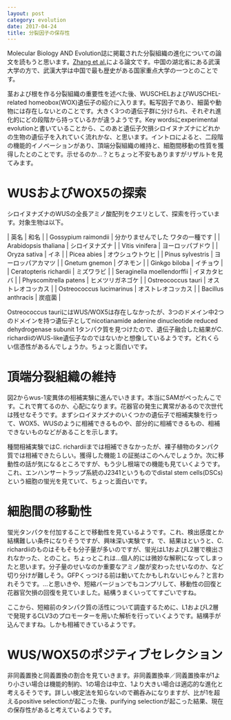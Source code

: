 ```yaml
---
layout: post
category: evolution
date: 2017-04-24
title: 分裂因子の保存性
---
```

Molecular Biology AND Evolution誌に掲載された分裂組織の進化についての論文を読もうと思います。[Zhang et al.](https://academic.oup.com/mbe/article/34/3/640/2823562/Two-Step-Functional-Innovation-of-the-Stem-Cell)による論文です。中国の湖北省にある武漢大学の方で、武漢大学は中国で最も歴史がある国家重点大学の一つとのことです。

茎および根を作る分裂組織の重要性を述べた後、WUSCHELおよびWUSCHEL-related homeobox(WOX)遺伝子の紹介に入ります。転写因子であり、細菌や動物には存在しないとのことです。大きく3つの遺伝子群に分けられ、それぞれ進化的にどの段階から持っているかが違うようです。Key wordsにexperimental evolutionと書いていることから、このあと遺伝子欠損シロイヌナズナにどれかの生物の遺伝子を入れていく流れかな、と思います。イントロによると、二段階の機能的イノベーションがあり、頂端分裂組織の維持と、細胞間移動の性質を獲得したとのことです。示せるのか…？とちょっと不安もありますがリザルトを見てみます。

# WUSおよびWOX5の探索
シロイヌナズナのWUSの全長アミノ酸配列をクエリとして、探索を行っています。対象生物は以下。

| 英名 | 和名 |
| Gossypium raimondii | 分かりませんでした ワタの一種です |
| Arabidopsis thaliana | シロイヌナズナ |
| Vitis vinifera | ヨーロッパブドウ |
| Oryza sativa | イネ |
| Picea abies | オウシュウトウヒ |
| Pinus sylvestris | ヨーロッパアカマツ |
| Gnetum gnemon | グネモン |
| Ginkgo biloba | イチョウ |
| Ceratopteris richardii | ミズワラビ |
| Seraginella moellendorffii | イヌカタヒバ |
| Physcomitrella patens | ヒメツリガネゴケ |
| Ostreococcus tauri | オストレオコッカス |
| Ostreococcus lucimarinus | オストレオコッカス |
| Bacillus anthracis | 炭疽菌 |

Ostreococcus tauriにはWUS/WOX5は存在しなかったが、3つのドメイン中2つのドメインを持つ遺伝子としてnicotianamide adenine dinucleotide reduced dehydrogenase subunit 1タンパク質を見つけたので、遺伝子融合した結果がC. richardiiのWUS-like遺伝子なのではないかと想像しているようです。どれくらい信憑性があるんでしょうか。ちょっと面白いです。

# 頂端分裂組織の維持
図2からwus-1変異体の相補実験に進んでいきます。本当にSAMがぺったんこです。これで育てるのか、心配になります。花器官の発生に異常があるので次世代は残せなそうです。まずシロイヌナズナのいくつかの遺伝子で相補実験を行って、WOX5、WUSのように相補できるものや、部分的に相補できるもの、相補できないものなどがあることを示します。

種間相補実験ではC. richardiiまでは相補できなかったが、裸子植物のタンパク質では相補できたらしい。獲得した機能１の証拠はこのへんでしょうか。次に移動性の話が気になるところですが、もう少し根端での機能も見ていくようです。これ、エンハンサートラップ系統のJ2341というものでdistal stem cells(DSCs)という細胞の蛍光を見ていて、ちょっと面白いです。

# 細胞間の移動性
蛍光タンパクを付加することで移動性を見ているようです。これ、検出感度とか結構難しい条件になりそうですが、興味深い実験です。で、結果はというと、C. richardiiのものはそもそも分子量が多いのですが、蛍光はL1およびL2層で検出されなかった、とのこと。ちょっとこれは…個人的には微妙な解釈になってしまったと思います。分子量のせいなのか重要なアミノ酸が変わったせいなのか、など切り分けが難しそう。GFPくっつける前は動いてたかもしれないじゃん？と言われそうです。…と思いきや、短縮バージョンでもコンプリして、移動性の回復と花器官欠損の回復を見ていました。結構うまくいっててすごいですね。

ここから、短縮前のタンパク質の活性について調査するために、L1およびL2層で発現するCLV3のプロモーターを用いた解析を行っていくようです。結構手が込んでますね。しかも相補できているようです。

# WUS/WOX5のポジティブセレクション
非同義置換と同義置換の割合を見ていきます。非同義置換率／同義置換率が1より小さい場合は機能的制約、1の場合は中立、1より大きい場合は適応的な進化と考えるそうです。詳しい検定法を知らないので鵜呑みになりますが、比が1を超えるpositive selectionが起こった後、purifying selectionが起こった結果、現在の保存性があると考えているようです。